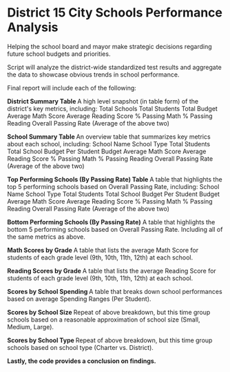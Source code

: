 # District 15 City Schools Performance Analysis
Helping the school board and mayor make strategic decisions regarding future school budgets and priorities.

Script will analyze the district-wide standardized test results and aggregate the data to showcase obvious trends in school performance.

Final report will include each of the following:

<b>District Summary Table </b>
A high level snapshot (in table form) of the district's key metrics, including:
Total Schools
Total Students
Total Budget
Average Math Score
Average Reading Score
% Passing Math
% Passing Reading
Overall Passing Rate (Average of the above two)

<b>School Summary Table </b>
An overview table that summarizes key metrics about each school, including:
School Name
School Type
Total Students
Total School Budget
Per Student Budget
Average Math Score
Average Reading Score
% Passing Math
% Passing Reading
Overall Passing Rate (Average of the above two)

<b>Top Performing Schools (By Passing Rate) Table </b>
A table that highlights the top 5 performing schools based on Overall Passing Rate, including:
School Name
School Type
Total Students
Total School Budget
Per Student Budget
Average Math Score
Average Reading Score
% Passing Math
% Passing Reading
Overall Passing Rate (Average of the above two)

<b>Bottom Performing Schools (By Passing Rate)</b>
A table that highlights the bottom 5 performing schools based on Overall Passing Rate. Including all of the same metrics as above.

<b>Math Scores by Grade </b>
A table that lists the average Math Score for students of each grade level (9th, 10th, 11th, 12th) at each school.

<b>Reading Scores by Grade </b>
A table that lists the average Reading Score for students of each grade level (9th, 10th, 11th, 12th) at each school.

<b> Scores by School Spending </b>
A table that breaks down school performances based on average Spending Ranges (Per Student). 

<b> Scores by School Size </b>
Repeat of above breakdown, but this time group schools based on a reasonable approximation of school size (Small, Medium, Large).

<b> Scores by School Type </b>
Repeat of above breakdown, but this time group schools based on school type (Charter vs. District).

<b> Lastly, the code provides a conclusion on findings. </b>
